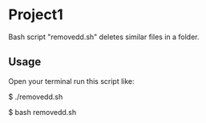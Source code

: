 # Project1

Bash script "removedd.sh" deletes similar files in a folder. 

## Usage

Open your terminal run this script like:

$ ./removedd.sh

$ bash removedd.sh
